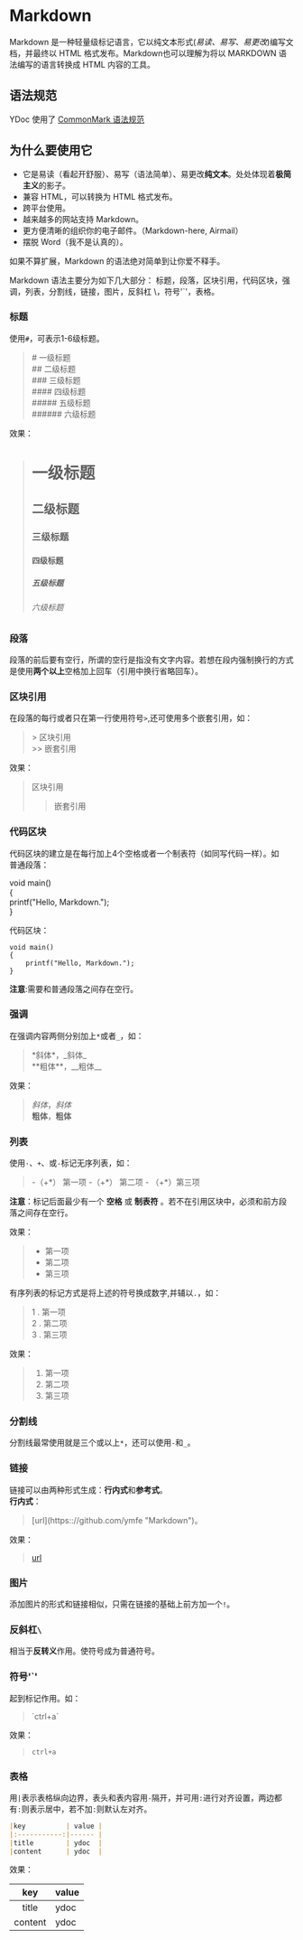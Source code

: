 # Markdown

Markdown 是一种轻量级标记语言，它以纯文本形式(*易读、易写、易更改*)编写文档，并最终以 HTML 格式发布。Markdown也可以理解为将以 MARKDOWN 语法编写的语言转换成 HTML 内容的工具。 

## 语法规范

YDoc 使用了 [CommonMark 语法规范](https://spec.commonmark.org/)

## 为什么要使用它
* 它是易读（看起开舒服）、易写（语法简单）、易更改**纯文本**。处处体现着**极简主义**的影子。
* 兼容 HTML，可以转换为 HTML 格式发布。
* 跨平台使用。
* 越来越多的网站支持 Markdown。
* 更方便清晰的组织你的电子邮件。（Markdown-here, Airmail）
* 摆脱 Word（我不是认真的）。

如果不算扩展，Markdown 的语法绝对简单到让你爱不释手。

Markdown 语法主要分为如下几大部分： 标题，段落，区块引用，代码区块，强调，列表，分割线，链接，图片，反斜杠 \，符号'`'，表格。


### 标题

使用`#`，可表示1-6级标题。
> \# 一级标题   
> \## 二级标题   
> \### 三级标题   
> \#### 四级标题   
> \##### 五级标题   
> \###### 六级标题    

效果：
> # 一级标题   
> ## 二级标题   
> ### 三级标题   
> #### 四级标题   
> ##### 五级标题   
> ###### 六级标题


### 段落
段落的前后要有空行，所谓的空行是指没有文字内容。若想在段内强制换行的方式是使用**两个以上**空格加上回车（引用中换行省略回车）。


### 区块引用
在段落的每行或者只在第一行使用符号`>`,还可使用多个嵌套引用，如：
> \> 区块引用  
> \>> 嵌套引用  

效果：
> 区块引用  
>> 嵌套引用


### 代码区块
代码区块的建立是在每行加上4个空格或者一个制表符（如同写代码一样）。如    
普通段落：

void main()    
{    
    printf("Hello, Markdown.");    
}    

代码区块：

    void main()
    {
        printf("Hello, Markdown.");
    }

**注意**:需要和普通段落之间存在空行。

### 强调
在强调内容两侧分别加上`*`或者`_`，如：
> \*斜体\*，\_斜体\_    
> \*\*粗体\*\*，\_\_粗体\_\_

效果：
> *斜体*，_斜体_    
> **粗体**，__粗体__

### 列表
使用`·`、`+`、或`-`标记无序列表，如：
> \-（+\*） 第一项
> \-（+\*） 第二项
> \- （+\*）第三项

**注意**：标记后面最少有一个 __空格__ 或 __制表符__ 。若不在引用区块中，必须和前方段落之间存在空行。

效果：
> + 第一项
> + 第二项
> + 第三项

有序列表的标记方式是将上述的符号换成数字,并辅以`.`，如：
> 1 . 第一项   
> 2 . 第二项    
> 3 . 第三项    

效果：
> 1. 第一项
> 2. 第二项
> 3. 第三项

### 分割线
分割线最常使用就是三个或以上`*`，还可以使用`-`和`_`。

### 链接
链接可以由两种形式生成：**行内式**和**参考式**。    
**行内式**：
> \[url\]\(https:://github.com/ymfe "Markdown"\)。

效果：
> [url](https:://github.com/ymfe "Markdown")


### 图片
添加图片的形式和链接相似，只需在链接的基础上前方加一个`!`。

### 反斜杠`\`
相当于**反转义**作用。使符号成为普通符号。

### 符号'`'
起到标记作用。如：
>\`ctrl+a\`

效果：
>`ctrl+a`    

### 表格

用`|`表示表格纵向边界，表头和表内容用`-`隔开，并可用`:`进行对齐设置，两边都有`:`则表示居中，若不加`:`则默认左对齐。

```markdown
|key          | value |
|:-----------:|------ |
|title        | ydoc  |
|content      | ydoc  |

```

效果：

|key          | value |
|:-----------:|------ |
|title        | ydoc  |
|content      | ydoc  |
